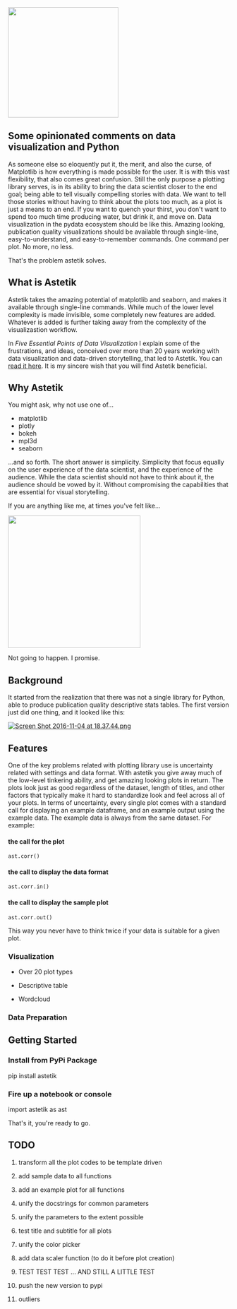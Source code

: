 <img width=250 src='https://raw.githubusercontent.com/mikkokotila/astetik/master/logo.png'>

## Some opinionated comments on data visualization and Python

As someone else so eloquently put it, the merit, and also the curse, of Matplotlib is how everything is made possible for the user. It is with this vast flexibility, that also comes great confusion. Still the only purpose a plotting library serves, is in its ability to bring the data scientist closer to the end goal; being able to tell visually compelling stories with data. We want to tell those stories without having to think about the plots too much, as a plot is just a means to an end. If you want to quench your thirst, you don't want to spend too much time producing water, but drink it, and move on. Data visualization in the pydata ecosystem should be like this. Amazing looking, publication quality visualizations should be available through single-line, easy-to-understand, and easy-to-remember commands. One command per plot. No more, no less. 

That's the problem astetik solves.

## What is Astetik

Astetik takes the amazing potential of matplotlib and seaborn, and makes it available through single-line commands. While much of the lower level complexity is made invisible, some completely new features are added. Whatever is added is further taking away from the complexity of the visualizastion workflow. 

In *Five Essential Points of Data Visualization* I explain some of the frustrations, and ideas, conceived over more than 20 years working with data visualization and data-driven storytelling, that led to Astetik. You can [read it here](https://medium.com/@mikkokotila/five-essential-points-on-data-visualization-2856b80730b3). It is my sincere wish that you will find Astetik beneficial. 

## Why Astetik

You might ask, why not use one of...

- matplotlib
- plotly
- bokeh
- mpl3d
- seaborn

...and so forth. The short answer is simplicity. Simplicity that focus equally on the user experience of the data scientist, and the experience of the audience. While the data scientist should not have to think about it, the audience should be vowed by it. Without compromising the capabilities that are essential for visual storytelling.

If you are anything like me, at times you've felt like...

<img width=300 src='https://cdn-images-1.medium.com/max/800/1*y0SNvGzJ1PXRNoTUr9LZEQ.gif'>

Not going to happen. I promise. 


## Background 

It started from the realization that there was not a single library for Python, able to produce publication quality descriptive stats tables. The first version just did one thing, and it looked like this: 

[![Screen Shot 2016-11-04 at 18.37.44.png](https://s14.postimg.org/hnoexoujl/Screen_Shot_2016_11_04_at_18_37_44.png)](https://postimg.org/image/70uls9me5/)

## Features 

One of the key problems related with plotting library use is uncertainty related with settings and data format. With astetik you give away much of the low-level tinkering ability, and get amazing looking plots in return. The plots look just as good regardless of the dataset, length of titles, and other factors that typically make it hard to standardize look and feel across all of your plots. In terms of uncertainty, every single plot comes with a standard call for displaying an example dataframe, and an example output using the example data. The example data is always from the same dataset. For example: 

#### the call for the plot

    ast.corr()
    
#### the call to display the data format

    ast.corr.in()

#### the call to display the sample plot 

    ast.corr.out()

This way you never have to think twice if your data is suitable for a given plot. 

### Visualization

- Over 20 plot types

- Descriptive table

- Wordcloud

### Data Preparation 


## Getting Started 

### Install from PyPi Package 

   pip install astetik

### Fire up a notebook or console

   import astetik as ast
   
That's it, you're ready to go. 

## TODO

1) transform all the plot codes to be template driven

2) add sample data to all functions

3) add an example plot for all functions

4) unify the docstrings for common parameters

5) unify the parameters to the extent possible

6) test title and subtitle for all plots

7) unify the color picker

8) add data scaler function (to do it before plot creation) 

9) TEST TEST TEST ... AND STILL A LITTLE TEST

10) push the new version to pypi

9) outliers
